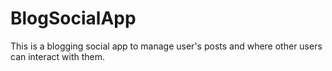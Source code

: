 # BlogSocialApp
This is a blogging social app to manage user's posts and where other users can interact with them.
